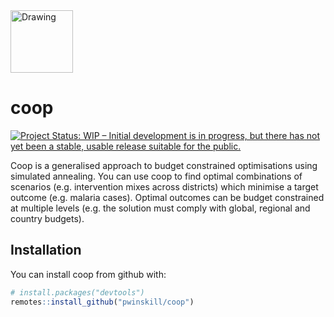 
<!-- README.md is generated from README.Rmd. Please edit that file -->

<img src="https://github.com/pwinskill/coop/blob/master/coop_logo.jpg" alt="Drawing" align="centre" style="width: 100px; border: 0;"/>

# coop

[![Project Status: WIP – Initial development is in progress, but there
has not yet been a stable, usable release suitable for the
public.](https://www.repostatus.org/badges/latest/wip.svg)](https://www.repostatus.org/#wip)

Coop is a generalised approach to budget constrained optimisations using
simulated annealing. You can use coop to find optimal combinations of
scenarios (e.g. intervention mixes across districts) which minimise a
target outcome (e.g. malaria cases). Optimal outcomes can be budget
constrained at multiple levels (e.g. the solution must comply with
global, regional and country budgets).

## Installation

You can install coop from github with:

``` r
# install.packages("devtools")
remotes::install_github("pwinskill/coop")
```
